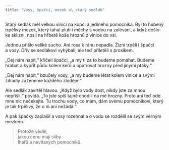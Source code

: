```yaml
---
title: "Vosy, špačci, mezek a\_starý sedlák"
---
```


  

Starý sedlák měl velkou vinici na kopci a jediného pomocníka. Byl to hubený trpělivý mezek, který tahal pluh i měchy s vodou na zalévání, a když došlo ke sklizni, nosil na hřbetě koše hroznů z vinice do vsi.

Jednou přišlo veliké sucho. Ani rosa k ránu nepadla. Žízní trpěli i špačci a vosy. Dřív se sedlákovi vyhýbali, ale teď přiletěli s prosíkem.

„Dej nám napít,“ křičeli špačci, „a my ti za to budeme pomáhat. Budeme hrabat a kypřit půdu kolem keřů a opatrovat hrozny před jinými ptáky.“

„Dej nám napít,“ bzučely vosy, „a my budeme létat kolem vinice a svými žihadly zaženeme každého zloděje!“

Ale sedlák zavrtěl hlavou. „Když bylo vody dost, nikdy jste za mnou nepřišli,“ povídá. „To jste spíš tajně chodili na mé hrozny. Proto ani teď ode mne nic nečekejte. Tu trochu vody, co mám, dám svému pomocníkovi, který je tak trpělivý, že o ni ani nežádá.“

A pak špačky zaplašil a vosy rozehnal a o vodu se rozdělil se svým věrným mezkem.

> Protože věděl,  
> jakou cenu mají sliby  
> lhářů a nevítaných pomocníků.

